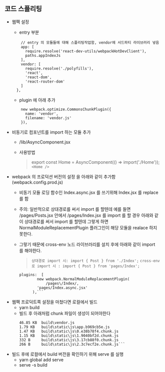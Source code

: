 
## 코드 스플리팅

-   웹팩 설정

    -   entry 부분

    ```entry: {
        // entry 의 모듈들에 대해 스플리팅작업함, vendor에 서드파티 라이브러리 넣음
        app: [
          require.resolve('react-dev-utils/webpackHotDevClient'),
          paths.appIndexJs
        ],
        vendor: [
          require.resolve('./polyfills'),
          'react',
          'react-dom',
          'react-router-dom'
        ]
      },
    ```

    -   plugin 에 아래 추가

    ```plugins: [
        new webpack.optimize.CommonsChunkPlugin({
          name: 'vendor',
          filename: 'vendor.js'
        }),
    ```

-   비동기로 컴포넌트를 import 하는 모듈 추가

    -   /lib/AsyncComponent.jsx
    -   사용방법

        > export const Home = AsyncComponent(() => import('./Home'));    
		> `<Home />` 

*   webpack 의 프로덕션 버전의 설정 을 아래와 같이 추가함(webpack.config.prod.js)

    -   비동기 모듈 로딩 함수인 Index.async.jsx 를 쓰기위해 Index.jsx 를 replace 를 함
    -   주의: 일반적으로 상대경로를 써서 import 를 할텐데 예를 들면 /pages/Posts.jsx 안에서 /pages/Index.jsx 를 import 를 할 경우 아래와 같이 상대경로를 써서 import 를 할텐데 그렇게 하면 NormalModuleReplacementPlugin 플러그인이 해당 모듈을 realace 하지 못한다.
    -   그렇기 때문에 cross-env 노드 라이브러리를 설치 후에 아래와 같이 import 를 해야한다.

        >`상대경로 import 시: import { Post } from './Index';`
		>`cross-env 로 import 시 : import { Post } from 'pages/Index';`

	    ```
	    plugins:  [
    			new webpack.NormalModuleReplacementPlugin(
    				/pages\/Index/,
    		    'pages/Index.async.jsx'
		      ),```
-   웹팩 프로덕트쪽 설정을 마쳤다면 로컬에서 빌드
    -   yarn build
    -   빌드 후 아래처럼 chunk 파일이 생성이 되어야한다
		```
		46.85 KB  build\vendor.js
		1.79 KB   build\static\js\app.b969cb5e.js
		1.47 KB   build\static\js\0.e38b78f4.chunk.js
		1.15 KB   build\static\js\1.9040bf2d.chunk.js
		332 B     build\static\js\3.17cb88f0.chunk.js
		266 B     build\static\js\2.3c7ecf2e.chunk.js```
*   빌드 후에 로컬에서 build 버전을 확인하기 위해 serve 를 실행
    -   yarn global add serve
    -   serve -s build
